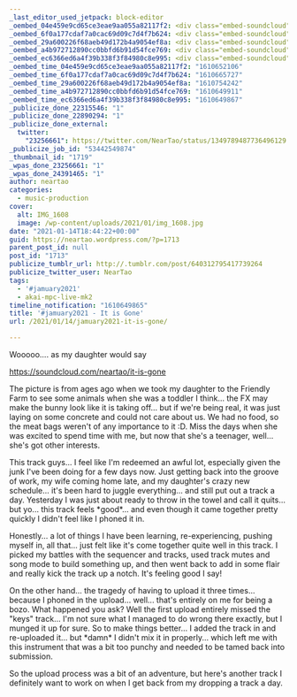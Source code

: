 ```yaml
---
_last_editor_used_jetpack: block-editor
_oembed_04e459e9cd65ce3eae9aa055a82117f2: <div class="embed-soundcloud"><iframe title="It Is Gone by NearTao" width="500" height="400" scrolling="no" frameborder="no" src="https://w.soundcloud.com/player/?visual=true&url=https%3A%2F%2Fapi.soundcloud.com%2Ftracks%2F965504029&show_artwork=true&maxwidth=500&maxheight=750&dnt=1"></iframe></div>
_oembed_6f0a177cdaf7a0cac69d09c7d4f7b624: <div class="embed-soundcloud"><iframe title="Data Repeater by NearTao" width="500" height="400" scrolling="no" frameborder="no" src="https://w.soundcloud.com/player/?visual=true&url=https%3A%2F%2Fapi.soundcloud.com%2Ftracks%2F960537505&show_artwork=true&maxwidth=500&maxheight=750&dnt=1"></iframe></div>
_oembed_29a600226f68aeb49d172b4a9054ef8a: <div class="embed-soundcloud"><iframe title="Awkward Forgiveness by NearTao" width="500" height="400" scrolling="no" frameborder="no" src="https://w.soundcloud.com/player/?visual=true&url=https%3A%2F%2Fapi.soundcloud.com%2Ftracks%2F966274384&show_artwork=true&maxwidth=500&maxheight=750&dnt=1"></iframe></div>
_oembed_a4b972712890cc0bbfd6b91d54fce769: <div class="embed-soundcloud"><iframe title="It Is Gone by NearTao" width="750" height="400" scrolling="no" frameborder="no" src="https://w.soundcloud.com/player/?visual=true&url=https%3A%2F%2Fapi.soundcloud.com%2Ftracks%2F965504029&show_artwork=true&maxwidth=750&maxheight=1000&dnt=1"></iframe></div>
_oembed_ec6366ed6a4f39b338f3f84980c8e995: <div class="embed-soundcloud"><iframe title="It Is Gone by NearTao" width="584" height="400" scrolling="no" frameborder="no" src="https://w.soundcloud.com/player/?visual=true&url=https%3A%2F%2Fapi.soundcloud.com%2Ftracks%2F965504029&show_artwork=true&maxwidth=584&maxheight=876&dnt=1"></iframe></div>
_oembed_time_04e459e9cd65ce3eae9aa055a82117f2: "1610652106"
_oembed_time_6f0a177cdaf7a0cac69d09c7d4f7b624: "1610665727"
_oembed_time_29a600226f68aeb49d172b4a9054ef8a: "1610754242"
_oembed_time_a4b972712890cc0bbfd6b91d54fce769: "1610649911"
_oembed_time_ec6366ed6a4f39b338f3f84980c8e995: "1610649867"
_publicize_done_22315546: "1"
_publicize_done_22890294: "1"
_publicize_done_external:
  twitter:
    "23256661": https://twitter.com/NearTao/status/1349789487736496129
_publicize_job_id: "53442549874"
_thumbnail_id: "1719"
_wpas_done_23256661: "1"
_wpas_done_24391465: "1"
author: neartao
categories:
  - music-production
cover:
  alt: IMG_1608
  image: /wp-content/uploads/2021/01/img_1608.jpg
date: "2021-01-14T18:44:22+00:00"
guid: https://neartao.wordpress.com/?p=1713
parent_post_id: null
post_id: "1713"
publicize_tumblr_url: http://.tumblr.com/post/640312795417739264
publicize_twitter_user: NearTao
tags:
  - '#jamuary2021'
  - akai-mpc-live-mk2
timeline_notification: "1610649865"
title: '#jamuary2021 - It is Gone'
url: /2021/01/14/jamuary2021-it-is-gone/

---
```

Wooooo.... as my daughter would say

https://soundcloud.com/neartao/it-is-gone

The picture is from ages ago when we took my daughter to the Friendly Farm to see some animals when she was a toddler I think... the FX may make the bunny look like it is taking off... but if we're being real, it was just laying on some concrete and could not care about us. We had no food, so the meat bags weren't of any importance to it :D. Miss the days when she was excited to spend time with me, but now that she's a teenager, well... she's got other interests.

This track guys... I feel like I'm redeemed an awful lot, especially given the junk I've been doing for a few days now. Just getting back into the groove of work, my wife coming home late, and my daughter's crazy new schedule... it's been hard to juggle everything... and still put out a track a day. Yesterday I was just about ready to throw in the towel and call it quits... but yo... this track feels \*good\*... and even though it came together pretty quickly I didn't feel like I phoned it in.

Honestly... a lot of things I have been learning, re-experiencing, pushing myself in, all that... just felt like it's come together quite well in this track. I picked my battles with the sequencer and tracks, used track mutes and song mode to build something up, and then went back to add in some flair and really kick the track up a notch. It's feeling good I say!

On the other hand... the tragedy of having to upload it three times... because I phoned in the upload... well... that's entirely on me for being a bozo. What happened you ask? Well the first upload entirely missed the "keys" track... I'm not sure what I managed to do wrong there exactly, but I munged it up for sure. So to make things better... I added the track in and re-uploaded it... but \*damn\* I didn't mix it in properly... which left me with this instrument that was a bit too punchy and needed to be tamed back into submission.

So the upload process was a bit of an adventure, but here's another track I definitely want to work on when I get back from my dropping a track a day.
